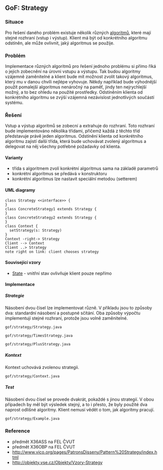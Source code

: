 ## GoF: Strategy

### Situace

Pro řešení daného problém existuje několik různých [algoritmů](wiki/algoritmus), které mají stejné rozhraní (vstup i výstup). Klient má být od konkrétního algoritmu odstíněn, ale může ovlivnit, jaký algoritmus se použije.

### Problém

Implementace různých algoritmů pro řešení jednoho problému si přímo říká o jejich zobecnění na úrovni vstupu a výstupu. Tak budou algoritmy vzájemně zaměnitelné a klient bude mít možnost zvolit takový algoritmus, který mu v danou chvíli nejlépe vyhovuje. Někdy například bude výhodnější použít pomalejší algoritmus nenáročný na paměť, jindy ten nejrychlejší možný, a to bez ohledu na použité prostředky. Odstíněním klienta od konkrétního algoritmu se zvýší vzájemná nezávislost jednotlivých součástí systému.

### Řešení

Vstup a výstup algoritmů se zobecní a extrahuje do rozhraní. Toto rozhraní bude implementováno několika třídami, přičemž každá z těchto tříd představuje právě jeden algoritmus. Odstínění klienta od konkrétního algoritmu zajistí další třída, která bude uchovávat zvolený algoritmus a delegovat na něj všechny potřebné požadavky od klienta.

#### Varianty

- třída s algoritmem zvolí konkrétní algoritmus sama na základě parametrů
- konkrétní algoritmus se předává v konstruktoru
- konkrétní algoritmus lze nastavit speciální metodou (setterem)

#### UML diagramy

```uml:class
class Strategy <<interface>> {
}
class ConcreteStrategy1 extends Strategy {
}
class ConcreteStrategy2 extends Strategy {
}
class Context {
  setStrategy(s: Strategy)
}
Context -right-> Strategy
Client --> Context
Client ..> Strategy
note right on link: client chooses strategy
```

#### Související vzory

- [State](wiki/state) - vnitřní stav ovlivňuje klient pouze nepřímo

#### Implementace

##### Strategie

Násobení dvou čísel lze implementovat různě. V příkladu jsou to způsoby dva: standardní násobení a postupné sčítání. Oba způsoby výpočtu implementují stejné rozhraní, protože jsou volně zaměnitelné.

```include:java
gof/strategy/Strategy.java
```

```include:java
gof/strategy/TimesStrategy.java
```

```include:java
gof/strategy/PlusStrategy.java
```

##### Kontext

Kontext uchovává zvolenou strategii.

```include:java
gof/strategy/Context.java
```

##### Test

Násobení dvou čísel se provede dvakrát, pokaždé s jinou strategií. V obou případech by měl být výsledek stejný, a to i přesto, že byly použité dva naprost odlišné algoritmy. Klient nemusí vědět o tom, jak algoritmy pracují.

```include:java
gof/strategy/Example.java
```

### Reference

- předmět X36ASS na FEL ČVUT
- předmět X36OBP na FEL ČVUT
- http://www.vico.org/pages/PatronsDisseny/Pattern%20Strategy/index.html
- http://objekty.vse.cz/Objekty/Vzory-Strategy